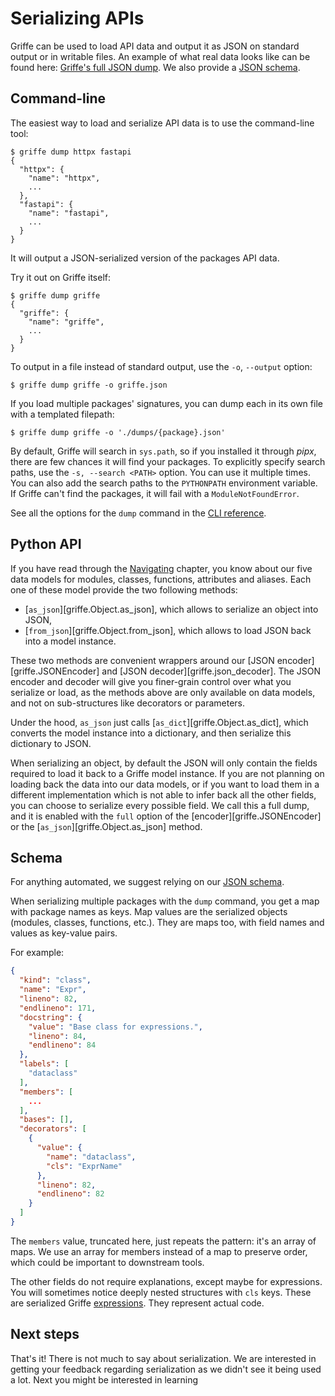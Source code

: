 # Serializing APIs

Griffe can be used to load API data and output it as JSON on standard output or in writable files. An example of what real data looks like can be found here: [Griffe's full JSON dump](../../griffe.json). We also provide a [JSON schema](../../schema.json).

## Command-line

The easiest way to load and serialize API data is to use the command-line tool:

```console
$ griffe dump httpx fastapi
{
  "httpx": {
    "name": "httpx",
    ...
  },
  "fastapi": {
    "name": "fastapi",
    ...
  }
}
```

It will output a JSON-serialized version of the packages API data.

Try it out on Griffe itself:

```console
$ griffe dump griffe
{
  "griffe": {
    "name": "griffe",
    ...
  }
}
```

To output in a file instead of standard output, use the `-o`, `--output` option:

```console
$ griffe dump griffe -o griffe.json
```

If you load multiple packages' signatures, you can dump each in its own file with a templated filepath:

```console
$ griffe dump griffe -o './dumps/{package}.json'
```

By default, Griffe will search in `sys.path`, so if you installed it through *pipx*, there are few chances it will find your packages. To explicitly specify search paths, use the `-s, --search <PATH>` option. You can use it multiple times. You can also add the search paths to the `PYTHONPATH` environment variable. If Griffe can't find the packages, it will fail with a `ModuleNotFoundError`.

See all the options for the `dump` command in the [CLI reference](../../reference/cli.md).

## Python API

If you have read through the [Navigating](navigating.md) chapter, you know about our five data models for modules, classes, functions, attributes and aliases. Each one of these model provide the two following methods:

- [`as_json`][griffe.Object.as_json], which allows to serialize an object into JSON,
- [`from_json`][griffe.Object.from_json], which allows to load JSON back into a model instance.

These two methods are convenient wrappers around our [JSON encoder][griffe.JSONEncoder] and [JSON decoder][griffe.json_decoder]. The JSON encoder and decoder will give you finer-grain control over what you serialize or load, as the methods above are only available on data models, and not on sub-structures like decorators or parameters.

Under the hood, `as_json` just calls [`as_dict`][griffe.Object.as_dict], which converts the model instance into a dictionary, and then serialize this dictionary to JSON.

When serializing an object, by default the JSON will only contain the fields required to load it back to a Griffe model instance. If you are not planning on loading back the data into our data models, or if you want to load them in a different implementation which is not able to infer back all the other fields, you can choose to serialize every possible field. We call this a full dump, and it is enabled with the `full` option of the [encoder][griffe.JSONEncoder] or the [`as_json`][griffe.Object.as_json] method.

## Schema

For anything automated, we suggest relying on our [JSON schema](../../schema.json).

When serializing multiple packages with the `dump` command, you get a map with package names as keys. Map values are the serialized objects (modules, classes, functions, etc.). They are maps too, with field names and values as key-value pairs.

For example:

```json
{
  "kind": "class",
  "name": "Expr",
  "lineno": 82,
  "endlineno": 171,
  "docstring": {
    "value": "Base class for expressions.",
    "lineno": 84,
    "endlineno": 84
  },
  "labels": [
    "dataclass"
  ],
  "members": [
    ...
  ],
  "bases": [],
  "decorators": [
    {
      "value": {
        "name": "dataclass",
        "cls": "ExprName"
      },
      "lineno": 82,
      "endlineno": 82
    }
  ]
}
```

The `members` value, truncated here, just repeats the pattern: it's an array of maps. We use an array for members instead of a map to preserve order, which could be important to downstream tools.

The other fields do not require explanations, except maybe for expressions. You will sometimes notice deeply nested structures with `cls` keys. These are serialized Griffe [expressions](../../reference/api/expressions.md). They represent actual code.

## Next steps

That's it! There is not much to say about serialization. We are interested in getting your feedback regarding serialization as we didn't see it being used a lot. Next you might be interested in learning 